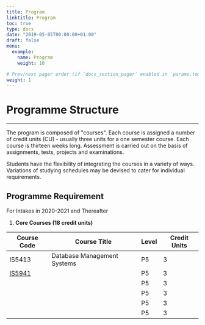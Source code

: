 ```yaml
---
title: Program
linktitle: Program
toc: true
type: docs
date: "2019-05-05T00:00:00+01:00"
draft: false
menu:
  example:
    name: Program
    weight: 10

# Prev/next pager order (if `docs_section_pager` enabled in `params.toml`)
weight: 1
---
```

# Programme Structure
---
The program is composed of "courses". Each course is assigned a number of credit units (CU) - usually three units for a one semester course. Each course is thirteen weeks long. Assessment is carried out on the basis of assignments, tests, projects and examinations.

Students have the flexibility of integrating the courses in a variety of ways. Variations of studying schedules may be devised to cater for individual requirements.

## Programme Requirement

For Intakes in 2020-2021 and Thereafter

1. **Core Courses (18 credit units)**

| Course Code             | Course Title                | Level | Credit Units |
| ----------------------- | --------------------------- | ----- | ------------ |
| IS5413                  | Database Management Systems | P5    | 3            |
| [IS5941](https://www.cb.cityu.edu.hk/ms/mscqab/programme/structure/) |                             | P5    | 3            |
|                         |                             | P5    | 3            |
|                         |                             | P5    | 3            |
|                         |                             | P5    | 3            |
|                         |                             | P5    | 3            |

